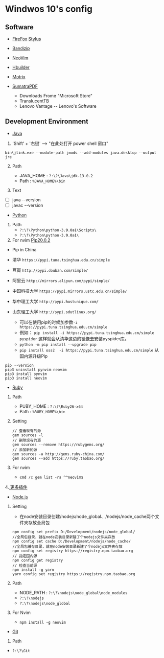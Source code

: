 # Windwos 10's config

## Software

* [FireFox](https://www.mozilla.org/en-US/firefox/all/#product-desktop-release)
    [Stylus](./Firefox-stylus)
* [Bandizip](https://www.bandisoft.com/bandizip/)
* [NeoVim](https://neovim.io/)
* [Hbuilder](https://www.dcloud.io/)
* [Motrix](https://motrix.app/)
* [SumatraPDF](https://www.sumatrapdfreader.org/download-free-pdf-viewer.html)

    * Downloads Frome "Microsoft Store"

    - TranslucentTB
    - Lenovo Vantage -- Lenovo's Software

## Development Environment

* [Java](https://www.oracle.com/cn/java/technologies/)

1. 'Shift' + '右键' --> "在此处打开 power shell 窗口"

```shell
bin\jlink.exe --module-path jmods --add-modules java.desktop --output jre
```

2. Path
    * JAVA_HOME : `?:\?\Java\jdk-13.0.2`
    * Path : `%JAVA_HOME%\bin`

3. Text
- [ ] java --version
- [ ] javac --version

* [Python](https://npm.taobao.org/mirrors/python/)

1. Path
    * `?:\?\Python\python-3.9.0a1\Scripts\`
    * `?:\?\Python\python-3.9.0a1\`
2. For nvim
[Pip20.0.2](https://pypi.org/project/pip/)

* Pip in China

* 清华         `https://pypi.tuna.tsinghua.edu.cn/simple`
* 豆瓣         `http://pypi.douban.com/simple/`
* 阿里云       `http://mirrors.aliyun.com/pypi/simple/`
* 中国科技大学 `https://pypi.mirrors.ustc.edu.cn/simple/`
* 华中理工大学 `http://pypi.hustunique.com/`
* 山东理工大学 `http://pypi.sdutlinux.org/ `

    * 可以在使用pip的时候加参数`-i https://pypi.tuna.tsinghua.edu.cn/simple`
    - 例如：
        `pip install -i https://pypi.tuna.tsinghua.edu.cn/simple pyspider`
        这样就会从清华这边的镜像去安装pyspider库。
    * `python -m pip install --upgrade pip`
    * `pip install oss2  -i https://pypi.tuna.tsinghua.edu.cn/simple` 从国内源升级Pip

```shell
pip --version
pip3 uninstall pynvim neovim
pip3 install pynvim
pip3 install neovim
```

* [Ruby](https://www.ruby-lang.org/zh_cn/)

1. Path
    * PUBY_HOME : `?:\?\Ruby26-x64`
    * Path : `%RUBY_HOME%\bin`

2. Setting
    ```shell
    // 查看现有的源
    gem sources -l
    // 删除现有的源
    gem sources --remove https://rubygems.org/
    // 添加新的源
    gem sources -a http://gems.ruby-china.com/
    gem sources --add https://ruby.taobao.org/
    ```

3. For nvim
    * `cmd /c gem list -ra ^^neovim$`

4.[ 更多插件 ](https://rubygems.org/)

* [Node.js](http://nodejs.cn/)

1. Setting
    * 在node安装目录创建/nodejs/node_global、/nodejs/node_cache两个文件夹存放全局包
    ```shell
    npm config set prefix D:/Development/nodejs/node_global/
    //全局包目录，就在node安装目录新建了个nodejs文件夹存放
    npm config set cache D:/Development/nodejs/node_cache/
    //全局包缓存目录，就在node安装目录新建了个nodejs文件夹存放
    npm config set registry https://registry.npm.taobao.org
    // 指定国内源
    npm config get registry
    // 检查当前源
    npm install -g yarn
    yarn config set registry https://registry.npm.taobao.org
    ```

3. Path
    * NODE_PATH : `?:\?\nodejs\node_global\node_modules`
    * `?:\?\nodejs`
    * `?:\?\nodejs\node_global`

4. For Nvim
    * `npm install -g neovim`

* [Git](https://gitforwindows.org/)

1. Path
 * `?:\?\Git`


